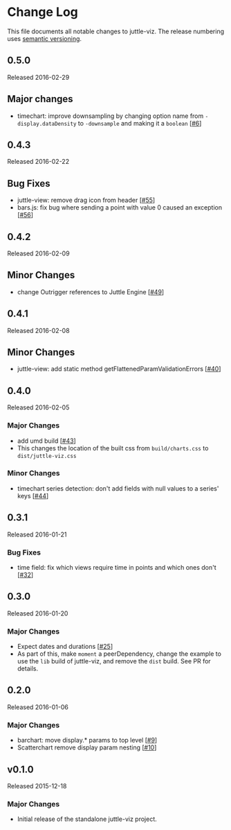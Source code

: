 # Change Log

This file documents all notable changes to juttle-viz. The release numbering uses [semantic versioning](http://semver.org).

## 0.5.0

Released 2016-02-29

## Major changes

- timechart: improve downsampling by changing option name from `-display.dataDensity` to `-downsample` and making it a `boolean` [[#6](https://github.com/juttle/juttle-viz/issues/6)]

## 0.4.3

Released 2016-02-22

## Bug Fixes

- juttle-view: remove drag icon from header [[#55](https://github.com/juttle/juttle-viz/pull/55)]
- bars.js: fix bug where sending a point with value 0 caused an exception [[#56](https://github.com/juttle/juttle-viz/pull/56)]

## 0.4.2

Released 2016-02-09

## Minor Changes

- change Outrigger references to Juttle Engine [[#49](https://github.com/juttle/juttle-viz/pull/49)]

## 0.4.1

Released 2016-02-08

## Minor Changes

- juttle-view: add static method getFlattenedParamValidationErrors [[#40](https://github.com/juttle/juttle-viz/pull/40)]

## 0.4.0

Released 2016-02-05

### Major Changes

- add umd build [[#43](https://github.com/juttle/juttle-viz/pull/43)]
 - This changes the location of the built css from `build/charts.css` to `dist/juttle-viz.css`

### Minor Changes

- timechart series detection: don't add fields with null values to a series' keys [[#44](https://github.com/juttle/juttle-viz/pull/44)]

## 0.3.1

Released 2016-01-21

### Bug Fixes

- time field: fix which views require time in points and which ones don't [[#32](https://github.com/juttle/juttle-viz/pull/32)]

## 0.3.0

Released 2016-01-20

### Major Changes

- Expect dates and durations [[#25](https://github.com/juttle/juttle-viz/pull/25)]
 - As part of this, make `moment` a peerDependency, change the example to use the `lib` build of juttle-viz, and remove the `dist` build. See PR for details.

## 0.2.0

Released 2016-01-06

### Major Changes

- barchart: move display.* params to top level [[#9](https://github.com/juttle/juttle-viz/pull/9)]
- Scatterchart remove display param nesting [[#10](https://github.com/juttle/juttle-viz/pull/10)]

## v0.1.0

Released 2015-12-18

### Major Changes

- Initial release of the standalone juttle-viz project.
